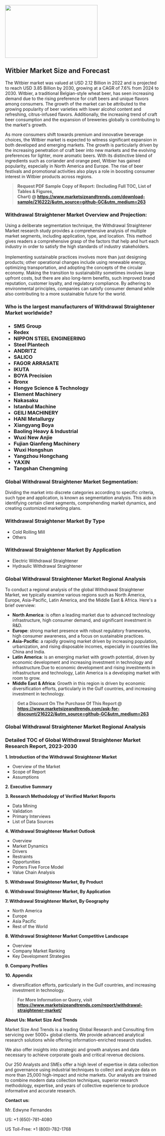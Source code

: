 <p><img class="alignnone size-medium wp-image-20088" src="https://ffe5etoiles.com/wp-content/uploads/2024/12/MST1-300x171.png" alt="" width="300" height="171" /></p><h2>Witbier Market Size and Forecast</h2><p>The Witbier market was valued at USD 2.12 Billion in 2022 and is projected to reach USD 3.85 Billion by 2030, growing at a CAGR of 7.6% from 2024 to 2030. Witbier, a traditional Belgian-style wheat beer, has seen increasing demand due to the rising preference for craft beers and unique flavors among consumers. The growth of the market can be attributed to the growing popularity of beer varieties with lower alcohol content and refreshing, citrus-infused flavors. Additionally, the increasing trend of craft beer consumption and the expansion of breweries globally is contributing to the market's growth.</p><p>As more consumers shift towards premium and innovative beverage choices, the Witbier market is expected to witness significant expansion in both developed and emerging markets. The growth is particularly driven by the increasing penetration of craft beer into new markets and the evolving preferences for lighter, more aromatic beers. With its distinctive blend of ingredients such as coriander and orange peel, Witbier has gained popularity, especially in North America and Europe. The rise of beer festivals and promotional activities also plays a role in boosting consumer interest in Witbier products across regions.</p></p><blockquote id="" class=""><strong>Request PDF Sample Copy of Report: (Including Full TOC, List of Tables &amp; Figures, Chart)&nbsp;@&nbsp;<strong><a href="https://www.marketsizeandtrends.com/download-sample/216222/&utm_source=github-GC&utm_medium=263" target="_blank">https://www.marketsizeandtrends.com/download-sample/216222/&utm_source=github-GC&utm_medium=263</a></strong></strong></blockquote><h3 id="" class="">Withdrawal Straightener Market&nbsp;Overview and Projection:</h3><p id="" class="">Using a deliberate segmentation technique, the Withdrawal Straightener Market research study provides a comprehensive analysis of multiple market segments, including application, type, and location. This method gives readers a comprehensive grasp of the factors that help and hurt each industry in order to satisfy the high standards of industry stakeholders. <br /> <br />Implementing sustainable practices involves more than just designing products; other operational changes include using renewable energy, optimizing transportation, and adopting the concepts of the circular economy. Making the transition to sustainability sometimes involves large upfront costs, but there are also long-term benefits, such improved brand reputation, customer loyalty, and regulatory compliance. By adhering to environmental principles, companies can satisfy consumer demand while also contributing to a more sustainable future for the world.</p><h3 id="" class="">Who is the largest manufacturers of&nbsp;Withdrawal Straightener Market worldwide?</h3><h3 class=""><p><ul><li>SMS Group </li><li> Redex </li><li> NIPPON STEEL ENGINEERING </li><li> Steel Plantech </li><li> ANDRITZ </li><li> SALICO </li><li> FAGOR ARRASATE </li><li> IKUTA </li><li> BOYA Precision </li><li> Bronx </li><li> Hongye Science & Technology </li><li> Element Machinery </li><li> Nakasaku </li><li> Istanbul Machine </li><li> GEILI MACHINERY </li><li> HANI Metallurgy </li><li> Xiangyang Boya </li><li> Baoling Heavy & Industrial </li><li> Wuxi New Anjie </li><li> Fujian Qianfeng Machinery </li><li> Wuxi Hongshun </li><li> Yangzhou Hongchang </li><li> YAXIN </li><li> Tangshan Chengming</li></ul></p></h3><h3 id="" class="">Global&nbsp;Withdrawal Straightener Market Segmentation:</h3><p id="" class="">Dividing the market into discrete categories according to specific criteria, such type and application, is known as segmentation analysis. This aids in identifying certain client segments, comprehending market dynamics, and creating customized marketing plans.</p><h3 id="" class="">Withdrawal Straightener Market&nbsp;By Type</h3><p><p><ul><li>Cold Rolling Mill</li><li> Others</p></li></ul></p></p><h3 id="" class="">Withdrawal Straightener Market&nbsp;By Application</h3><p class=""><p><ul><li>Electric Withdrawal Straightener</li><li> Hydraulic Withdrawal Straightener</li></ul></p></p><h3 id="" class="">Global Withdrawal Straightener Market Regional Analysis</h3><p id="" class="">To conduct a regional analysis of the global Withdrawal Straightener Market, we typically examine various regions such as North America, Europe, Asia-Pacific, Latin America, and the Middle East &amp; Africa. Here's a brief overview:</p><ul><li><strong>North America</strong>: is often a leading market due to advanced technology infrastructure, high consumer demand, and significant investment in R&amp;D.</li><li><strong>Europe</strong>: strong market presence with robust regulatory frameworks, high consumer awareness, and a focus on sustainable practices.</li><li><strong>Asia-Pacific</strong>: a rapidly growing market driven by increasing population, urbanization, and rising disposable incomes, especially in countries like China and India.</li><li><strong>Latin America</strong>: is an emerging market with growth potential, driven by economic development and increasing investment in technology and infrastructure.Due to economic development and rising investments in infrastructure and technology, Latin America is a developing market with room to grow.</li><li><strong>Middle East &amp; Africa</strong>: Growth in this region is driven by economic diversification efforts, particularly in the Gulf countries, and increasing investment in technology.</li></ul><blockquote id="" class=""><strong>Get a Discount On The Purchase Of This Report @ <strong><a href="https://www.marketsizeandtrends.com/ask-for-discount/216222/&utm_source=github-GC&utm_medium=263" target="_blank">https://www.marketsizeandtrends.com/ask-for-discount/216222/&utm_source=github-GC&utm_medium=263</a></strong></strong></blockquote><h3 id="" class="">Global Withdrawal Straightener Market Regional Analysis</h3><h3 id="" class="">Detailed TOC of Global Withdrawal Straightener Market Research Report, 2023-2030</h3><p id="" class=""><strong>1. Introduction of the Withdrawal Straightener Market</strong></p><ul><li>Overview of the Market</li><li>Scope of Report</li><li>Assumptions</li></ul><p id="" class=""><strong>2. Executive Summary</strong></p><p id="" class=""><strong>3. Research Methodology of Verified Market Reports</strong></p><ul><li>Data Mining</li><li>Validation</li><li>Primary Interviews</li><li>List of Data Sources</li></ul><p id="" class=""><strong>4. Withdrawal Straightener Market Outlook</strong></p><ul><li>Overview</li><li>Market Dynamics</li><li>Drivers</li><li>Restraints</li><li>Opportunities</li><li>Porters Five Force Model</li><li>Value Chain Analysis</li></ul><p id="" class=""><strong>5. Withdrawal Straightener Market, By Product</strong></p><p id="" class=""><strong>6. Withdrawal Straightener Market, By Application</strong></p><p id="" class=""><strong>7. Withdrawal Straightener Market, By Geography</strong></p><ul><li>North America</li><li>Europe</li><li>Asia Pacific</li><li>Rest of the World</li></ul><p id="" class=""><strong>8. Withdrawal Straightener Market Competitive Landscape</strong></p><ul><li>Overview</li><li>Company Market Ranking</li><li>Key Development Strategies</li></ul><p id="" class=""><strong>9. Company Profiles</strong></p><p id="" class=""><strong>10. Appendix</strong></p><ul><li>diversification efforts, particularly in the Gulf countries, and increasing investment in technology.</li></ul><blockquote id="" class=""><strong>For More Information or Query, visit <strong><strong><a href="https://www.marketsizeandtrends.com/report/withdrawal-straightener-market/" target="_blank">https://www.marketsizeandtrends.com/report/withdrawal-straightener-market/</a></strong></strong></strong></blockquote><p id="" class=""><strong>About Us: Market Size And Trends</strong></p><p id="" class="">Market Size And Trends is a leading Global Research and Consulting firm servicing over 5000+ global clients. We provide advanced analytical research solutions while offering information-enriched research studies.</p><p id="" class="">We also offer insights into strategic and growth analyses and data necessary to achieve corporate goals and critical revenue decisions.</p><p id="" class="">Our 250 Analysts and SMEs offer a high level of expertise in data collection and governance using industrial techniques to collect and analyze data on more than 25,000 high-impact and niche markets. Our analysts are trained to combine modern data collection techniques, superior research methodology, expertise, and years of collective experience to produce informative and accurate research.</p><p id="" class=""><strong>Contact us:</strong></p><p id="" class="">Mr. Edwyne Fernandes</p><p id="" class="">US: +1 (650)-781-4080</p><p id="" class="">US Toll-Free: +1 (800)-782-1768</p>
